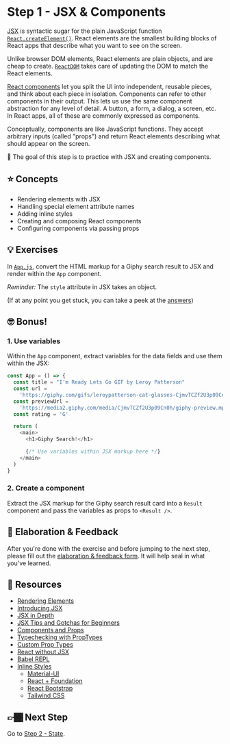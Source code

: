 # Step 1 - JSX & Components

[JSX](https://reactjs.org/docs/jsx-in-depth.html) is syntactic sugar for the plain JavaScript function [`React.createElement()`](https://reactjs.org/docs/react-api.html#createelement). React elements are the smallest building blocks of React apps that describe what you want to see on the screen.

Unlike browser DOM elements, React elements are plain objects, and are cheap to create. [`ReactDOM`](https://reactjs.org/docs/react-dom.html) takes care of updating the DOM to match the React elements.

[React components](https://reactjs.org/docs/components-and-props.html) let you split the UI into independent, reusable pieces, and think about each piece in isolation. Components can refer to other components in their output. This lets us use the same component abstraction for any level of detail. A button, a form, a dialog, a screen, etc. In React apps, all of these are commonly expressed as components.

Conceptually, components are like JavaScript functions. They accept arbitrary inputs (called "props") and return React elements describing what should appear on the screen.

🏅 The goal of this step is to practice with JSX and creating components.

## ⭐ Concepts

- Rendering elements with JSX
- Handling special element attribute names
- Adding inline styles
- Creating and composing React components
- Configuring components via passing props

## 💡 Exercises

In [`App.js`](./App.js), convert the HTML markup for a Giphy search result to JSX and render within the `App` component.

_Reminder:_ The `style` attribute in JSX takes an object.

(If at any point you get stuck, you can take a peek at the [answers](./answers/App.js))

## 🤓 Bonus!

### 1. Use variables

Within the `App` component, extract variables for the data fields and use them within the JSX:

```js
const App = () => {
  const title = "I'm Ready Lets Go GIF by Leroy Patterson"
  const url =
    'https://giphy.com/gifs/leroypatterson-cat-glasses-CjmvTCZf2U3p09Cn0h'
  const previewUrl =
    'https://media2.giphy.com/media/CjmvTCZf2U3p09Cn0h/giphy-preview.mp4?cid=376dcdd944vhe2rsqwiiqnrfkuh6v7qw9cuermk7bsxburuv&rid=giphy-preview.mp4'
  const rating = 'G'

  return (
    <main>
      <h1>Giphy Search!</h1>

      {/* Use variables within JSX markup here */}
    </main>
  )
}
```

### 2. Create a component

Extract the JSX markup for the Giphy search result card into a `Result` component and pass the variables as props to `<Result />`.

## 🧠 Elaboration & Feedback

After you're done with the exercise and before jumping to the next step, please fill out the [elaboration & feedback form](https://docs.google.com/forms/d/e/1FAIpQLScRocWvtbrl4XmT5_NRiE8bSK3CMZil-ZQByBAt8lpsurcRmw/viewform?usp=pp_url&entry.1671251225=Zero+to+React+with+Hooks+Minishop&entry.1984987236=Step+1+-+JSX+and+Components). It will help seal in what you've learned.

## 📕 Resources

- [Rendering Elements](https://reactjs.org/docs/rendering-elements.html)
- [Introducing JSX](https://reactjs.org/docs/introducing-jsx.html)
- [JSX in Depth](https://reactjs.org/docs/jsx-in-depth.html)
- [JSX Tips and Gotchas for Beginners](https://ui.dev/jsx/)
- [Components and Props](https://reactjs.org/docs/components-and-props.html)
- [Typechecking with PropTypes](https://reactjs.org/docs/typechecking-with-proptypes.html)
- [Custom Prop Types](https://github.com/airbnb/prop-types)
- [React without JSX](https://reactjs.org/docs/react-without-jsx.html)
- [Babel REPL](http://babeljs.io/repl/)
- [Inline Styles](https://reactjs.org/docs/dom-elements.html#style)
  - [Material-UI](https://material-ui.com/)
  - [React + Foundation](https://react.foundation/)
  - [React Bootstrap](https://react-bootstrap.github.io/)
  - [Tailwind CSS](https://tailwindcss.com/)

## 👉🏾 Next Step

Go to [Step 2 - State](../02-state).

